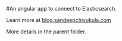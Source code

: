 #An angular app to connect to Elasticsearch. 

Learn more at [blog.sandeepchivukula.com](http://blog.sandeepchivukula.com/?utm_source=github&utm_campaign=photosearch)

More details in the parent folder.